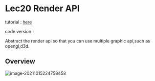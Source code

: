 # Lec20 Render API

tutorial : [here](https://www.youtube.com/watch?v=BwCqRqqbB1Y&list=PLlrATfBNZ98dC-V-N3m0Go4deliWHPFwT&index=30)

code version : 

Abstract the render api so that you can use multiple graphic api,such as opengl,d3d.

## Overview

![image-20211015224758458](https://i.loli.net/2021/10/15/wgYPMTHSfGFBD9k.png)

